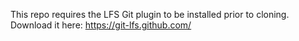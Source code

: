This repo requires the LFS Git plugin to be installed prior to cloning. Download it here: https://git-lfs.github.com/